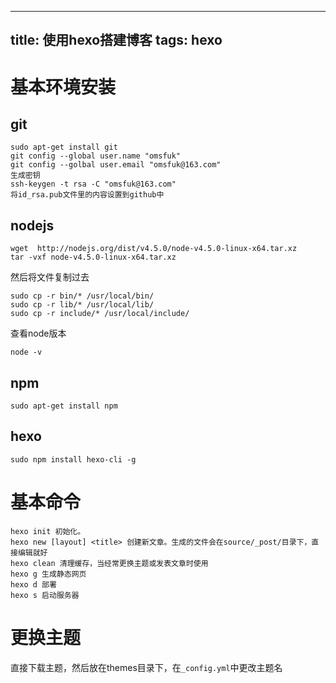 --------------------
title: 使用hexo搭建博客
tags: hexo
--------------------
# 基本环境安装
## git
```
sudo apt-get install git
git config --global user.name "omsfuk"
git config --golbal user.email "omsfuk@163.com"
生成密钥
ssh-keygen -t rsa -C "omsfuk@163.com"
将id_rsa.pub文件里的内容设置到github中
```
## nodejs
```
wget  http://nodejs.org/dist/v4.5.0/node-v4.5.0-linux-x64.tar.xz
tar -vxf node-v4.5.0-linux-x64.tar.xz
```

然后将文件复制过去
```
sudo cp -r bin/* /usr/local/bin/
sudo cp -r lib/* /usr/local/lib/
sudo cp -r include/* /usr/local/include/
```

查看node版本
```
node -v
```
## npm
```
sudo apt-get install npm
```
## hexo
```
sudo npm install hexo-cli -g
```

# 基本命令
```
hexo init 初始化。
hexo new [layout] <title> 创建新文章。生成的文件会在source/_post/目录下，直接编辑就好
hexo clean 清理缓存，当经常更换主题或发表文章时使用
hexo g 生成静态网页
hexo d 部署
hexo s 启动服务器
```

# 更换主题
直接下载主题，然后放在themes目录下，在`_config.yml`中更改主题名

